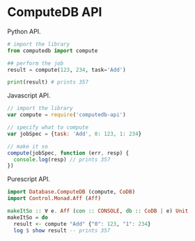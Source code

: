 # ComputeDB API

Python API.

```python
# import the library
from computedb import compute

## perform the job
result = compute(123, 234, task='Add')

print(result) # prints 357
```

Javascript API.

```js
// import the library
var compute = require('computedb-api')

// specify what to compute
var jobSpec = {task: 'Add', 0: 123, 1: 234}

// make it so
compute(jobSpec, function (err, resp) {
  console.log(resp) // prints 357
})
```

Purescript API.

```purescript
import Database.ComputeDB (compute, CoDB)
import Control.Monad.Aff (Aff)

makeItSo :: ∀ e. Aff (con :: CONSOLE, db :: CoDB | e) Unit
makeItSo = do
  result <- compute "Add" {"0": 123, "1": 234}
  log $ show result -- prints 357
```
